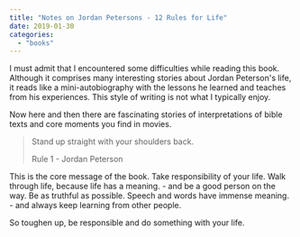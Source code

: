 ```yaml
---
title: "Notes on Jordan Petersons - 12 Rules for Life"
date: 2019-01-30
categories:
  - "books"
---
```


I must admit that I encountered some difficulties while reading this book. Although it comprises many interesting stories about Jordan Peterson's life, it reads like a mini-autobiography with the lessons he learned and teaches from his experiences. This style of writing is not what I typically enjoy.

Now here and then there are fascinating stories of interpretations of bible texts and core moments you find in movies.

> Stand up straight with your shoulders back.
>
> Rule 1 - Jordan Peterson

This is the core message of the book. Take responsibility of your life. Walk through life, because life has a meaning. - and be a good person on the way. Be as truthful as possible. Speech and words have immense meaning. - and always keep learning from other people.

So toughen up, be responsible and do something with your life.
